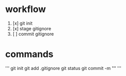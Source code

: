# workflow

1. [x] git init
2. [x] stage gitignore
3. [ ] commit gitignore

# commands

'''
git init
git add .gitignore
git status
git commit -m ""
'''
